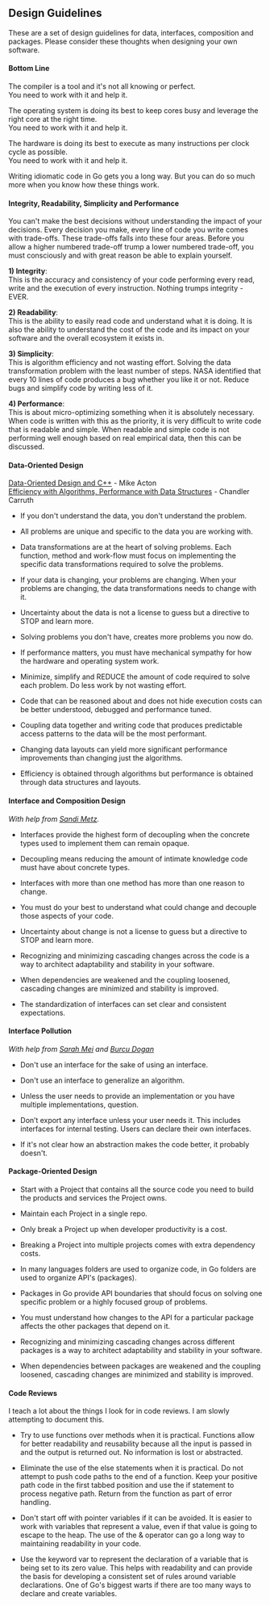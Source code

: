 ## Design Guidelines

These are a set of design guidelines for data, interfaces, composition and packages. Please consider these thoughts when designing your own software.

#### Bottom Line

The compiler is a tool and it's not all knowing or perfect.  
You need to work with it and help it.

The operating system is doing its best to keep cores busy and leverage the right core at the right time.  
You need to work with it and help it.

The hardware is doing its best to execute as many instructions per clock cycle as possible.  
You need to work with it and help it.

Writing idiomatic code in Go gets you a long way. But you can do so much more when you know how these things work.

#### Integrity, Readability, Simplicity and Performance

You can't make the best decisions without understanding the impact of your decisions. Every decision you make, every line of code you write comes with trade-offs. These trade-offs falls into these four areas. Before you allow a higher numbered trade-off trump a lower numbered trade-off, you must consciously and with great reason be able to explain yourself.

**1) Integrity**:  
This is the accuracy and consistency of your code performing every read, write and the execution of every instruction. Nothing trumps integrity - EVER.

**2) Readability**:  
This is the ability to easily read code and understand what it is doing. It is also the ability to understand the cost of the code and its impact on your software and the overall ecosystem it exists in.

**3) Simplicity**:  
This is algorithm efficiency and not wasting effort. Solving the data transformation problem with the least number of steps. NASA identified that every 10 lines of code produces a bug whether you like it or not. Reduce bugs and simplify code by writing less of it.

**4) Performance**:  
This is about micro-optimizing something when it is absolutely necessary. When code is written with this as the priority, it is very difficult to write code that is readable and simple. When readable and simple code is not performing well enough based on real empirical data, then this can be discussed.

#### Data-Oriented Design
[Data-Oriented Design and C++](https://www.youtube.com/watch?v=rX0ItVEVjHc) - Mike Acton  
[Efficiency with Algorithms, Performance with Data Structures](https://www.youtube.com/watch?v=fHNmRkzxHWs) - Chandler Carruth

* If you don't understand the data, you don't understand the problem.

* All problems are unique and specific to the data you are working with.

* Data transformations are at the heart of solving problems. Each function, method and work-flow must focus on implementing the specific data transformations required to solve the problems.

* If your data is changing, your problems are changing. When your problems are changing, the data transformations needs to change with it.

* Uncertainty about the data is not a license to guess but a directive to STOP and learn more.

* Solving problems you don't have, creates more problems you now do.

* If performance matters, you must have mechanical sympathy for how the hardware and operating system work.

* Minimize, simplify and REDUCE the amount of code required to solve each problem. Do less work by not wasting effort.

* Code that can be reasoned about and does not hide execution costs can be better understood, debugged and performance tuned.

* Coupling data together and writing code that produces predictable access patterns to the data will be the most performant.

* Changing data layouts can yield more significant performance improvements than changing just the algorithms.

* Efficiency is obtained through algorithms but performance is obtained through data structures and layouts.

#### Interface and Composition Design

_With help from [Sandi Metz](https://twitter.com/sandimetz)._

* Interfaces provide the highest form of decoupling when the concrete types used to implement them can remain opaque.

* Decoupling means reducing the amount of intimate knowledge code must have about concrete types.

* Interfaces with more than one method has more than one reason to change.

* You must do your best to understand what could change and decouple those aspects of your code.

* Uncertainty about change is not a license to guess but a directive to STOP and learn more.

* Recognizing and minimizing cascading changes across the code is a way to architect adaptability and stability in your software.

* When dependencies are weakened and the coupling loosened, cascading changes are minimized and stability is improved.

* The standardization of interfaces can set clear and consistent expectations.

#### Interface Pollution

_With help from [Sarah Mei](https://twitter.com/sarahmei) and [Burcu Dogan](https://medium.com/@rakyll/interface-pollution-in-go-7d58bccec275)_

* Don't use an interface for the sake of using an interface.

* Don't use an interface to generalize an algorithm.

* Unless the user needs to provide an implementation or you have multiple implementations, question.

* Don’t export any interface unless your user needs it. This includes interfaces for internal testing. Users can declare their own interfaces.

* If it's not clear how an abstraction makes the code better, it probably doesn't.

#### Package-Oriented Design

* Start with a Project that contains all the source code you need to build the products and services the Project owns.

* Maintain each Project in a single repo.

* Only break a Project up when developer productivity is a cost.

* Breaking a Project into multiple projects comes with extra dependency costs.

* In many languages folders are used to organize code, in Go folders are used to organize API's (packages).

* Packages in Go provide API boundaries that should focus on solving one specific problem or a highly focused group of problems.

* You must understand how changes to the API for a particular package affects the other packages that depend on it.

* Recognizing and minimizing cascading changes across different packages is a way to architect adaptability and stability in your software.

* When dependencies between packages are weakened and the coupling loosened, cascading changes are minimized and stability is improved.

#### Code Reviews

I teach a lot about the things I look for in code reviews. I am slowly attempting to document this.

* Try to use functions over methods when it is practical. Functions allow for better readability and reusability because all the input is passed in and the output is returned out. No information is lost or abstracted.

* Eliminate the use of the else statements when it is practical. Do not attempt to push code paths to the end of a function. Keep your positive path code in the first tabbed position and use the if statement to process negative path. Return from the function as part of error handling.

* Don't start off with pointer variables if it can be avoided. It is easier to work with variables that represent a value, even if that value is going to escape to the heap. The use of the & operator can go a long way to maintaining readability in your code.

* Use the keyword var to represent the declaration of a variable that is being set to its zero value. This helps with readability and can provide the basis for developing a consistent set of rules around variable declarations. One of Go's biggest warts if there are too many ways to declare and create variables.


